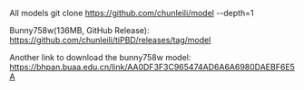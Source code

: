 
All models
git clone https://github.com/chunleili/model --depth=1

Bunny758w(136MB, GitHub Release):
https://github.com/chunleili/tiPBD/releases/tag/model

Another link to download the bunny758w model: 
https://bhpan.buaa.edu.cn/link/AA0DF3F3C965474AD6A6A6980DAEBF6E5A